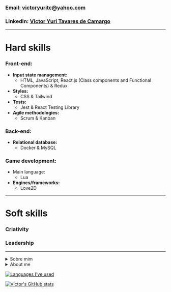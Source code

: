 
### Email: victoryuritc@yahoo.com
### LinkedIn: [Victor Yuri Tavares de Camargo](https://www.linkedin.com/in/victor-yuri-tavares-de-camargo/)

- - - -

# Hard skills

### Front-end:
* **Input state management:**
   * HTML, JavaScript, React.js (Class components and Functional Components) & Redux
* **Styles:**
   * CSS & Tailwind
* **Tests:**
   * Jest & React Testing Library
* **Agile methodologies:**
   * Scrum & Kanban

### Back-end:
* **Relational database:**
   * Docker & MySQL

### **Game development:**
* Main language:
   * Lua
* **Engines/frameworks:**
   * Love2D

- - - -

# Soft skills

### Criativity
### Leadership

- - - -

<details>
<summary>Sobre mim</summary>

* Estudante de Desenvolvimento Web Full-Stack na [Trybe](https://github.com/tryber)
* Origem: Curitiba, Paraná, Brasil
* Estudante desde 21/03/2022
* Hobbies:
   * Escutar variados gêneros musicais, desde Frank Sinatra :tophat: a Pharrell Williams :smile:, de Hans Zimmer :hourglass: a Paolo Nutini :scotland:
   * Desenvolver jogos de aventura, plataforma e construção de cidades em 2D
   * Aprender sobre aspectos culturais de diferentes países, lugares e povos
  
</details>

<details>
<summary> About me </summary>
<br>
 
* Full-stack Web Development student at [Trybe](https://github.com/tryber)
* Origin: Curitiba, Paraná, Brasil
* Student since 03/21/2022
* Hobbies:
   * Listening diversified music genres, from Frank Sinatra :tophat: to Pharrell Williams :smile:, from Hans Zimmer :hourglass: to Paolo Nutini :scotland:
   * Developing 2D adventure, platform and city-building games
   * Learning about cultural aspects from different countries, places and people
</details>

[![Languages I've used](https://github-readme-stats.vercel.app/api/top-langs/?username=VictorYuriTC)](https://github.com/anuraghazra/github-readme-stats)

[![Victor's GitHub stats](https://github-readme-stats.vercel.app/api?username=VictorYuriTC)](https://github.com/anuraghazra/github-readme-stats)


<!--
**VictorYuriTC/VictorYuriTC** is a ✨ _special_ ✨ repository because its `README.md` (this file) appears on your GitHub profile.

Here are some ideas to get you started:

- 🔭 I’m currently working on ...
- 🌱 I’m currently learning ...
- 👯 I’m looking to collaborate on ...
- 🤔 I’m looking for help with ...
- 💬 Ask me about ...
- 📫 How to reach me: ...
- 😄 Pronouns: ...
- ⚡ Fun fact: ...
-->
